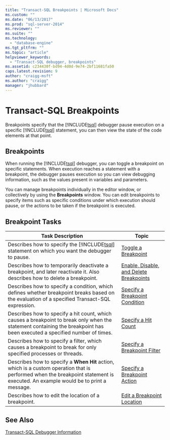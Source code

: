 ```yaml
---
title: "Transact-SQL Breakpoints | Microsoft Docs"
ms.custom: ""
ms.date: "06/13/2017"
ms.prod: "sql-server-2014"
ms.reviewer: ""
ms.suite: ""
ms.technology: 
  - "database-engine"
ms.tgt_pltfrm: ""
ms.topic: "article"
helpviewer_keywords: 
  - "Transact-SQL debugger, breakpoints"
ms.assetid: c234430f-bd94-4d0d-9e74-2bf11681fa50
caps.latest.revision: 9
author: "craigg-msft"
ms.author: "craigg"
manager: "jhubbard"
---
```

# Transact-SQL Breakpoints
  Breakpoints specify that the [!INCLUDE[tsql](../../includes/tsql-md.md)] debugger pause execution on a specific [!INCLUDE[tsql](../../includes/tsql-md.md)] statement, you can then view the state of the code elements at that point.  
  
## Breakpoints  
 When running the [!INCLUDE[tsql](../../includes/tsql-md.md)] debugger, you can toggle a breakpoint on specific statements. When execution reaches a statement with a breakpoint, the debugger pauses execution so you can view debugging information, such as the values present in variables and parameters.  
  
 You can manage breakpoints individually in the editor window, or collectively by using the **Breakpoints** window. You can edit breakpoints to specify items such as specific conditions under which execution should pause, or the actions to be taken if the breakpoint is executed.  
  
## Breakpoint Tasks  
  
|Task Description|Topic|  
|----------------------|-----------|  
|Describes how to specify the [!INCLUDE[tsql](../../includes/tsql-md.md)] statement on which you want the debugger to pause.|[Toggle a Breakpoint](../spatial/point.md)|  
|Describes how to temporarily deactivate a breakpoint, and later reactivate it. Also describes how to delete a breakpoint.|[Enable, Disable, and Delete Breakpoints](enable-disable-and-delete-breakpoints.md)|  
|Describes how to specify a condition, which defines whether breakpoint breaks based on the evaluation of a specified Transact-SQL expression.|[Specify a Breakpoint Condition](specify-a-breakpoint-condition.md)|  
|Describes how to specify a hit count, which causes a breakpoint to break only when the statement containing the breakpoint has been executed a specified number of times.|[Specify a Hit Count](specify-a-hit-count.md)|  
|Describes how to specify a filter, which causes a breakpoint to break for only specified processes or threads.|[Specify a Breakpoint Filter](specify-a-breakpoint-filter.md)|  
|Describes how to specify a **When Hit** action, which is a custom operation that is performed when the breakpoint statement is executed. An example would be to print a message.|[Specify a Breakpoint Action](specify-a-breakpoint-action.md)|  
|Describes how to edit the location of a breakpoint.|[Edit a Breakpoint Location](edit-a-breakpoint-location.md)|  
  
## See Also  
 [Transact-SQL Debugger Information](transact-sql-debugger-information.md)  
  
  
